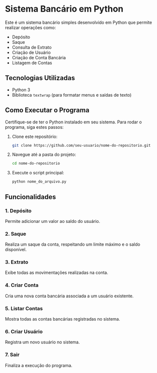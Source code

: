 # Sistema Bancário em Python

Este é um sistema bancário simples desenvolvido em Python que permite realizar operações como:
- Depósito
- Saque
- Consulta de Extrato
- Criação de Usuário
- Criação de Conta Bancária
- Listagem de Contas

## Tecnologias Utilizadas
- Python 3
- Biblioteca `textwrap` (para formatar menus e saídas de texto)

## Como Executar o Programa
Certifique-se de ter o Python instalado em seu sistema. Para rodar o programa, siga estes passos:

1. Clone este repositório:
   ```bash
   git clone https://github.com/seu-usuario/nome-do-repositorio.git
   ```
2. Navegue até a pasta do projeto:
   ```bash
   cd nome-do-repositorio
   ```
3. Execute o script principal:
   ```bash
   python nome_do_arquivo.py
   ```

## Funcionalidades

### 1. Depósito
Permite adicionar um valor ao saldo do usuário.

### 2. Saque
Realiza um saque da conta, respeitando um limite máximo e o saldo disponível.

### 3. Extrato
Exibe todas as movimentações realizadas na conta.

### 4. Criar Conta
Cria uma nova conta bancária associada a um usuário existente.

### 5. Listar Contas
Mostra todas as contas bancárias registradas no sistema.

### 6. Criar Usuário
Registra um novo usuário no sistema.

### 7. Sair
Finaliza a execução do programa.



